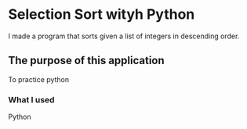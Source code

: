 #  Selection Sort wityh Python
I made a program that sorts given a list of integers in descending order.

## The purpose of this application
To practice python

### What I used
Python

